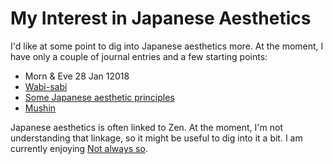# My Interest in Japanese Aesthetics

I'd like at some point to dig into Japanese aesthetics more.
At the moment, I have only a couple of journal entries and a few starting points:
  * Morn & Eve 28 Jan 12018
  * [Wabi-sabi](https://en.wikipedia.org/wiki/Wabi-sabi)
  * [Some Japanese aesthetic principles](http://www.presentationzen.com/presentationzen/2009/09/exposing-ourselves-to-traditional-japanese-aesthetic-ideas-notions-that-may-seem-quite-foreign-to-most-of-us-is-a-goo.html)
  * [Mushin](https://en.wikipedia.org/wiki/Mushin_(mental_state))

Japanese aesthetics is often linked to Zen.
At the moment, I'm not understanding that linkage, so it might be useful to dig into it a bit.
I am currently enjoying [Not always so](journal/Suzuki-Not-Always-So.pdf).